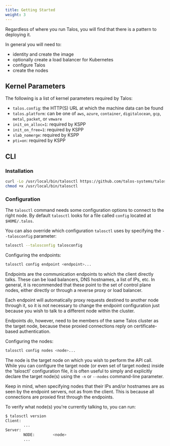 ```yaml
---
title: Getting Started
weight: 3
---
```


Regardless of where you run Talos, you will find that there is a pattern to deploying it.

In general you will need to:

- identity and create the image
- optionally create a load balancer for Kubernetes
- configure Talos
- create the nodes

## Kernel Parameters

The following is a list of kernel parameters required by Talos:

- `talos.config`: the HTTP(S) URL at which the machine data can be found
- `talos.platform`: can be one of `aws`, `azure`, `container`, `digitalocean`, `gcp`, `metal`, `packet`, or `vmware`
- `init_on_alloc=1`: required by KSPP
- `init_on_free=1`: required by KSPP
- `slab_nomerge`: required by KSPP
- `pti=on`: required by KSPP

## CLI

### Installation

```bash
curl -Lo /usr/local/bin/talosctl https://github.com/talos-systems/talos/releases/latest/download/talosctl-$(uname -s | tr "[:upper:]" "[:lower:]")-amd64
chmod +x /usr/local/bin/talosctl
```

### Configuration

The `talosctl` command needs some configuration options to connect to the right node.
By default `talosctl` looks for a file called `config` located at `$HOME/.talos`.

You can also override which configuration `talosctl` uses by specifying the `--talosconfig` parameter:

```bash
talosctl --talosconfig talosconfig
```

Configuring the endpoints:

```bash
talosctl config endpoint <endpoint>...
```

Endpoints are the communication endpoints to which the client directly talks.
These can be load balancers, DNS hostnames, a list of IPs, etc.
In general, it is recommended that these point to the set of control plane
nodes, either directly or through a reverse proxy or load balancer.

Each endpoint will automatically proxy requests destined to another node through
it, so it is not necessary to change the endpoint configuration just because you
wish to talk to a different node within the cluster.

Endpoints _do_, however, need to be members of the same Talos cluster as the
target node, because these proxied connections reply on certificate-based
authentication.

Configuring the nodes:

```bash
talosctl config nodes <node>...
```

The node is the target node on which you wish to perform the API call.
While you can configure the target node (or even set of target nodes) inside the
'talosctl' configuration file, it is often useful to simply and explicitly
declare the target node(s) using the `-n` or `--nodes` command-line parameter.

Keep in mind, when specifying nodes that their IPs and/or hostnames are as seen by the endpoint servers, not as from the client.
This is because all connections are proxied first through the endpoints.

To verify what node(s) you're currently talking to, you can run:

```bash
$ talosctl version
Client:
        ...
Server:
        NODE:        <node>
        ...
```
